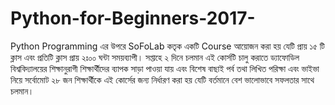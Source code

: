 # Python-for-Beginners-2017-
Python Programming এর উপরে SoFoLab কতৃক একটি Course আয়োজন করা হয় যেটি প্রায় ১৫ টি ক্লাস এবং প্রতিটি ক্লাস প্রায় ২ঃ০০ ঘন্টা সময়ব্যাপী। সপ্তাহে ২ দিনে চলমান এই কোর্সটি চালু করাতে ড্যাফোডিল বিশ্ববিদ্যালয়ের শিক্ষানুরাগী শিক্ষার্থীদের ব্যাপক সাড়া পাওয়া যায় এবং বিশেষ বাছাই পর্ব তথা লিখিত পরিক্ষা এবং ভাইভা নিয়ে সর্বোমোট ২৮ জন শিক্ষার্থীকে এই কোর্সের জন্য নির্ধারণ করা হয় যেটি বর্তমানে বেশ ভালোভাবে সফলতার সাথে চলমান।
